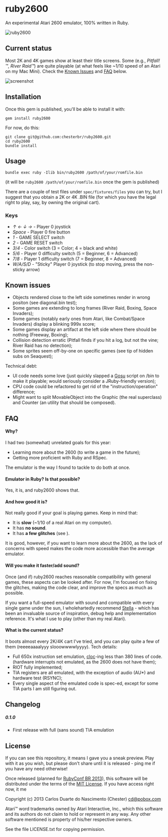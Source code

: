 # ruby2600

An experimental Atari 2600 emulator, 100% written in Ruby.

![ruby2600](http://i.imgur.com/Zjgibpr.png "ruby2600")

## Current status

Most 2K and 4K games show at least their title screens. Some (e.g., *Pitfall!™*, *River Raid™*) are quite playable (at what feels like ~1/10 speed of an Atari on my Mac Mini). Check the [Known Issues](#known-issues) and  [FAQ](#faq) below.

![screenshot](http://i.imgur.com/kN9Yxsi.png "Pitfall! on ruby2600, as of Aug 4")

## Installation

Once this gem is published, you'll be able to install it with:

    gem install ruby2600

For now, do this:

    git clone git@github.com:chesterbr/ruby2600.git
    cd ruby2600
    bundle install

## Usage

	bundle exec ruby -Ilib bin/ruby2600 /path/of/your/romfile.bin

(it will be `ruby2600 /path/of/your/romfile.bin` once the gem is published)
    
There are a couple of test files under `spec/fixtures/files` you can try, but I suggest that you obtain a 2K or 4K .BIN file (for which you have the legal right to play, say, by owning the original cart).

### Keys

- *↑ ← ↓ →* - Player 0 joystick
- *Space* - Player 0 fire button
- *1* - GAME SELECT switch
- *2* - GAME RESET switch
- *3*/*4* - Color switch (3 = Color; 4 = black and white)
- *5*/*6* - Player 0 difficulty switch (5 = Beginner, 6 = Advanced)
- *7*/*8* - Player 1 difficulty switch (7 = Beginner, 8 = Advanced)
- *W/A/S/D* - "Sticky" Player 0 joystick (to stop moving, press the non-sticky arrow)

## Known issues

- Objects rendered close to the left side sometimes render in wrong positon (see diagonal.bin test);
- Some games are extending to long frames (River Raid, Boxing, Space Invaders);
- Some games (notably early ones from Atari, like Combat/Space Invaders) display a blinking 999x score;
- Some games display an artifact at the left side where there should be nothing (Freeway, Boxing);
- Collision detection erratic (Pitfall finds if you hit a log, but not the vine; River Raid has no detection);
- Some sprites seem off-by-one on specific games (see tip of hidden subs on Seaquest);

Technical debt:

- UI code needs some love (just quickly slapped a [Gosu](http://www.libgosu.org/) script on /bin to make it playable; would seriously consider a JRuby-friendly version);
- CPU code could be refactored to get rid of the "instruction/operation" difference;
- Might want to split MovableObject into the Graphic (the real superclass) and Counter (an utility that should be composed).

## FAQ

#### Why?

I had two (somewhat) unrelated goals for this year:

- Learning more about the 2600 (to write a game in the future);
- Getting more proficient with Ruby and RSpec.

The emulator is the way I found to tackle to do both at once.

#### Emulator in Ruby? Is that possible?

Yes, it is, and ruby2600 shows that.

#### And how good it is?

Not really good if your goal is playing games. Keep in mind that:

- It is **slow** (~1/10 of a real Atari on my computer).
- It has **no sound**.
- It has **a few glitches** (see ).

It is good, however, if you want to learn more about the 2600, as the lack of concerns with speed makes the code more accessible than the average emulator.

#### Will you make it faster/add sound?

Once (and if) ruby2600 reaches reasonable compatibility with general games, these aspects can be looked after. For now, I'm focused on fixing the glitches, making the code clear, and improve the specs as much as possible.

If you want a full-speed emulator with sound and compatible with every single game under the sun, I wholehartedly recommend [Stella](http://stella.sourceforge.net/) - which has been an invaluable source of inspiration, debug help and implementation reference. It's what I use to play (other than my real Atari).

#### What is the current status?

It boots almost every 2K/4K cart I've tried, and you can play quite a few of them (reeeeaaaalyyy slooowwwwlyyyy). Tech details:

- Full 650x instruction set emulation, [cloc](http://cloc.sourceforge.net/)-ing less than 380 lines of code. (hardware interrupts not emulated, as the 2600 does not have them);
- RIOT fully implemented;
- TIA registers are all emulated, with the exception of audio (AU*) and hardware test (RSYNC);
- Every single aspect of the emulated code is spec-ed, except for some TIA parts I am still figuring out.

## Changelog

##### 0.1.0
- First release with full (sans sound) TIA emulation

## License

If you can see this repository, it means I gave you a sneak preview. Play with it as you wish, but please don't share until it is released - ping me if you have any need otherwise!

Once released (planned for [RubyConf BR 2013](http://cfp.rubyconf.com.br/)), this software will be distributed under the terms of the [MIT License](http://opensource.org/licenses/MIT). If you have access right now, it me

Copyright (c) 2013 Carlos Duarte do Nascimento (Chester) <cd@pobox.com>

Atari™ word trademarks owned by Atari Interactive, Inc., which this software and its authors do not claim to hold or represent in any way. Any other software mentioned is property of his/her respective owners.

See the file LICENSE.txt for copying permission.

